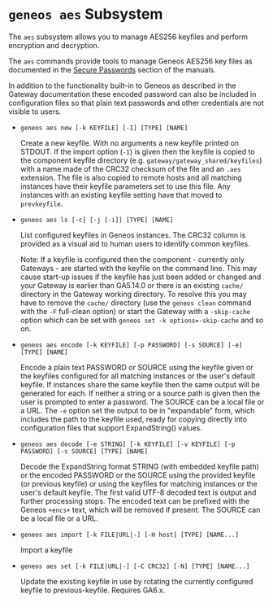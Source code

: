 # `geneos aes` Subsystem

The `aes` subsystem allows you to manage AES256 keyfiles and perform
encryption and decryption.

The `aes` commands provide tools to manage Geneos AES256 key files as
documented in the [Secure
Passwords](https://docs.itrsgroup.com/docs/geneos/current/Gateway_Reference_Guide/gateway_secure_passwords.htm)
section of the manuals.

In addition to the functionality built-in to Geneos as described in the
Gateway documentation these encoded password can also be included in
configuration files so that plain text passwords and other credentials
are not visible to users.

* `geneos aes new [-k KEYFILE] [-I] [TYPE] [NAME]`

  Create a new keyfile. With no arguments a new keyfile printed on
  STDOUT. If the import option (`-I`) is given then the keyfile is
  copied to the component keyfile directory (e.g.
  `gateway/gateway_shared/keyfiles`) with a name made of the CRC32
  checksum of the file and an `.aes` extension. The file is also copied
  to remote hosts and all matching instances have their keyfile
  parameters set to use this file. Any instances with an existing
  keyfile setting have that moved to `prevkeyfile`.

* `geneos aes ls [-c] [-j [-i]] [TYPE] [NAME]`

  List configured keyfiles in Geneos instances. The CRC32 column is
  provided as a visual aid to human users to identify common keyfiles.
  
  Note: If a keyfile is configured then the component - currently only
  Gateways - are started with the keyfile on the command line. This may
  cause start-up issues if the keyfile has just been added or changed
  and your Gateway is earlier than GA5.14.0 or there is an existing
  `cache/` directory in the Gateway working directory. To resolve this
  you may have to remove the `cache/` directory (use the `geneos clean`
  command with the `-F` full-clean option) or start the Gateway with a
  `-skip-cache` option which can be set with `geneos set -k
  options=-skip-cache` and so on.

* `geneos aes encode [-k KEYFILE] [-p PASSWORD] [-s SOURCE] [-e] [TYPE]
  [NAME]`

  Encode a plain text PASSWORD or SOURCE using the keyfile given or the
  keyfiles configured for all matching instances or the user's default
  keyfile. If instances share the same keyfile then the same output will
  be generated for each. If neither a string or a source path is given
  then the user is prompted to enter a password. The SOURCE can be a
  local file or a URL. The `-e` option set the output to be in
  "expandable" form, which includes the path to the keyfile used, ready
  for copying directly into configuration files that support
  ExpandString() values.

* `geneos aes decode [-e STRING] [-k KEYFILE] [-v KEYFILE] [-p PASSWORD]
  [-s SOURCE] [TYPE] [NAME]`

  Decode the ExpandString format STRING (with embedded keyfile path) or
  the encoded PASSWORD or the SOURCE using the provided keyfile (or
  previous keyfile) or using the keyfiles for matching instances or the
  user's default keyfile. The first valid UTF-8 decoded text is output
  and further processing stops. The encoded text can be prefixed with
  the Geneos `+encs+` text, which will be removed if present. The SOURCE
  can be a local file or a URL.

* `geneos aes import [-k FILE|URL|-] [-H host] [TYPE] [NAME...]`

  Import a keyfile

* `geneos aes set [-k FILE|URL|-] [-C CRC32] [-N] [TYPE] [NAME...]`

  Update the existing keyfile in use by rotating the currently
  configured keyfile to previous-keyfile. Requires GA6.x.
  